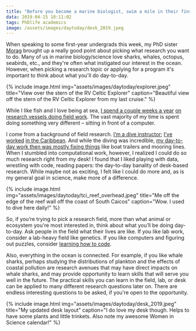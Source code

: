 ```yaml
---
title: "Before you become a marine biologist, swim a mile in their fins: the day-to-day of science."
data: 2019-04-15 18:11:02
tags: PhDlife academics
image: /assets/images/daytoday/desk_2019.jpeg
---
```


When speaking to some first-year undergrads this week, my PhD sister [Morag][morag] brought up a really good point about picking what research you want to do. Many of us in marine biology/science love sharks, whales, octopus, seabirds, etc., and they're often what instigated our interest in the ocean. However, when picking a research topic or applying for a program it's important to think about what you'll do day-to-day.

{% include image.html img="assets/images/daytoday/explorer.jpeg" title="View over the stern of the RV Celtic Explorer" caption="Beautiful view off the stern of the RV Celtic Explorer from my last cruise." %}

While I like fish and I love being at sea, [I spend a couple weeks a year][cruise1] [on research vessels doing field work][cruise2]. The vast majority of my time is spent doing something very different – sitting in front of a computer.

I come from a background of field research. [I’m a dive instructor][tci1]; [I’ve worked][tci2] [in the Caribbean][tci3]. And while the diving was incredible, [my day-to-day work then was mostly fixing things][tci4] like boat trailers and mooring lines. When I stumbled into computational work, however, I realized I could do so much research right from my desk! I found that I liked playing with data, wrestling with code, reading papers: the day-to-day banality of desk-based research. While maybe not as exciting, I felt like I could do more and, as is my general goal in science, make more of a difference.

{% include image.html img="assets/images/daytoday/tci_reef_overhead.jpeg" title="Me off the edge of the reef wall off the coast of South Caicos" caption="Wow. I used to dive here daily!" %}

So, if you’re trying to pick a research field, more than what animal or ecosystem you're most interested in, think about what you’ll be doing day-to-day. Ask people in the field what their lives are like. If you like lab work, consider a lab-heavy field like genetics. If you like computers and figuring out puzzles, consider [learning how to code][python]. 

Also, everything in the ocean is connected. For example, if you like whale sharks, perhaps studying the distributions of plankton and the effects of coastal pollution are research avenues that may have direct impacts on whale sharks, and may provide opportunity to learn skills that will serve you well in the future. The practical skills you can learn in the field, lab, or desk can be applied to many different research questions later on. There are endless interesting questions to be asked, if you're open to the opportunity.

{% include image.html img="assets/images/daytoday/desk_2019.jpeg" title="My updated desk layout" caption="I do love my desk though. Helps to have some plants and little trinkets. Also note my awesome Women in Science calendar!" %}


[morag]: https://twitter.com/moragtaite?lang=en
[cruise1]: https://sowasser.com/CV18012/
[cruise2]: https://sowasser.com/CSHAS2018/
[tci1]: https://sowasser.com/tci-7/
[tci2]: https://sowasser.com/tci-3/
[tci3]: https://sowasser.com/tci-6/
[tci4]: https://sowasser.com/tci-1/
[python]: https://sowasser.com/back-to-school-python-resources/
